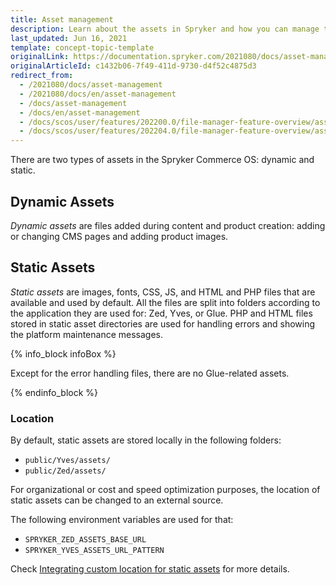```yaml
---
title: Asset management
description: Learn about the assets in Spryker and how you can manage them.
last_updated: Jun 16, 2021
template: concept-topic-template
originalLink: https://documentation.spryker.com/2021080/docs/asset-management
originalArticleId: c1432b06-7f49-411d-9730-d4f52c4875d3
redirect_from:
  - /2021080/docs/asset-management
  - /2021080/docs/en/asset-management
  - /docs/asset-management
  - /docs/en/asset-management
  - /docs/scos/user/features/202200.0/file-manager-feature-overview/asset-management.html
  - /docs/scos/user/features/202204.0/file-manager-feature-overview/asset-management.html
---
```


There are two types of assets in the Spryker Commerce OS: dynamic and static.

## Dynamic Assets

*Dynamic assets* are files added during content and product creation: adding or changing CMS pages and adding product images.

## Static Assets

*Static assets* are images, fonts, CSS, JS, and HTML and PHP files that are available and used by default. All the files are split into folders according to the application they are used for: Zed, Yves, or Glue. PHP and HTML files stored in static asset directories are used for handling errors and showing the platform maintenance messages.

{% info_block infoBox %}

Except for the error handling files, there are no Glue-related assets.

{% endinfo_block %}

### Location

By default, static assets are stored locally in the following folders:

* `public/Yves/assets/`
* `public/Zed/assets/`

For organizational or cost and speed optimization purposes, the location of static assets can be changed to an external source.

The following environment variables are used for that:

* `SPRYKER_ZED_ASSETS_BASE_URL`
* `SPRYKER_YVES_ASSETS_URL_PATTERN`

Check [Integrating custom location for static assets](/docs/scos/dev/technical-enhancement-integration-guides/integrating-custom-location-for-static-assets.html) for more details.
